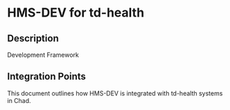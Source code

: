 # HMS-DEV for td-health

## Description

Development Framework

## Integration Points

This document outlines how HMS-DEV is integrated with td-health systems in Chad.
